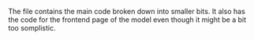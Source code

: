 The file contains the main code broken down into smaller bits. It also has the code for the frontend page of the model even though it might be a bit too somplistic.
